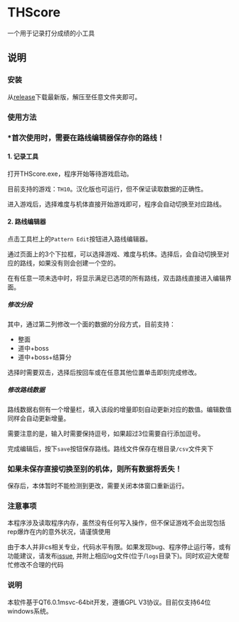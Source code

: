 # THScore
一个用于记录打分成绩的小工具
## 说明
### 安装
从[release](https://github.com/denebwang/touhouScore/releases)下载最新版，解压至任意文件夹即可。
### 使用方法
### \*首次使用时，需要在路线编辑器保存你的路线！
#### 1. 记录工具
打开THScore.exe，程序开始等待游戏启动。

目前支持的游戏：`TH10`。汉化版也可运行，但不保证读取数据的正确性。

进入游戏后，选择难度与机体直接开始游戏即可，程序会自动切换至对应路线。
#### 2. 路线编辑器
点击工具栏上的`Pattern Edit`按钮进入路线编辑器。

通过页面上的3个下拉框，可以选择游戏、难度与机体。选择后，会自动切换至对应的路线，如果没有则会创建一个空的。

在有任意一项未选中时，将显示满足已选项的所有路线，双击路线直接进入编辑界面。
##### 修改分段
其中，通过第二列修改一个面的数据的分段方式，目前支持：
* 整面
* 道中+boss
* 道中+boss+结算分

选择时需要双击，选择后按回车或在任意其他位置单击即刻完成修改。
##### 修改路线数据
路线数据右侧有一个增量栏，填入该段的增量即刻自动更新对应的数值。编辑数值同样会自动更新增量。

需要注意的是，输入时需要保持逗号，如果超过3位需要自行添加逗号。

完成编辑后，按下`save`按钮保存路线。路线文件保存在根目录`/csv`文件夹下
### 如果未保存直接切换至别的机体，则所有数据将丢失！
保存后，本体暂时不能检测到更改，需要关闭本体窗口重新运行。
### 注意事项
本程序涉及读取程序内存，虽然没有任何写入操作，但不保证游戏不会出现包括rep爆炸在内的意外状况，请谨慎使用

由于本人并非cs相关专业，代码水平有限。如果发现bug、程序停止运行等，或有功能建议，请发布[issue](https://github.com/denebwang/touhouScore/issues), 并附上相应log文件(位于/`logs`目录下)。同时欢迎大佬帮忙修改不合理的代码
### 说明
本软件基于QT6.0.1msvc-64bit开发，遵循GPL V3协议。目前仅支持64位windows系统。
